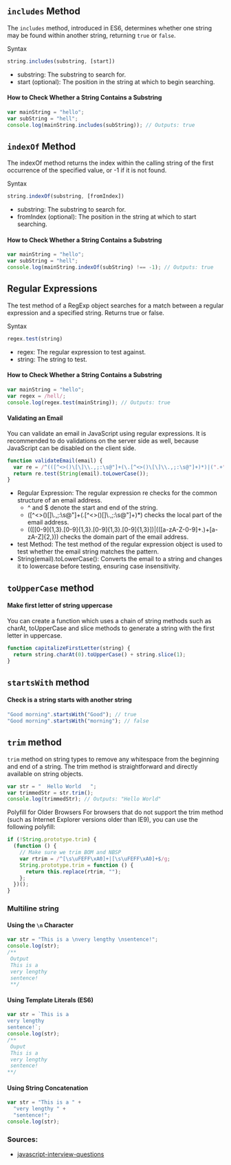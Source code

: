 ## `includes` Method
The `includes` method, introduced in ES6, determines whether one string may be found within another string, returning 
`true` or `false`.

Syntax
```js
string.includes(substring, [start])
```
* substring: The substring to search for.
* start (optional): The position in the string at which to begin searching.

#### How to Check Whether a String Contains a Substring
```js
var mainString = "hello";
var subString = "hell";
console.log(mainString.includes(subString)); // Outputs: true
```

## `indexOf` Method
The indexOf method returns the index within the calling string of the first occurrence of the specified value, or -1 if
it is not found.

Syntax
```js
string.indexOf(substring, [fromIndex])
```
* substring: The substring to search for.
* fromIndex (optional): The position in the string at which to start searching.

#### How to Check Whether a String Contains a Substring
```js
var mainString = "hello";
var subString = "hell";
console.log(mainString.indexOf(subString) !== -1); // Outputs: true
```

## Regular Expressions
The test method of a RegExp object searches for a match between a regular expression and a specified string.
Returns true or false.

Syntax
```js
regex.test(string)
```
* regex: The regular expression to test against.
* string: The string to test.

#### How to Check Whether a String Contains a Substring
```js
var mainString = "hello";
var regex = /hell/;
console.log(regex.test(mainString)); // Outputs: true
```
#### Validating an Email
You can validate an email in JavaScript using regular expressions. It is recommended to do validations on the server
side as well, because JavaScript can be disabled on the client side.
```js
function validateEmail(email) {
  var re = /^(([^<>()\[\]\\.,;:\s@"]+(\.[^<>()\[\]\\.,;:\s@"]+)*)|(".+"))@((\[[0-9]{1,3}\.[0-9]{1,3}\.[0-9]{1,3}\.[0-9]{1,3}\])|(([a-zA-Z\-0-9]+\.)+[a-zA-Z]{2,}))$/;
  return re.test(String(email).toLowerCase());
}
```
* Regular Expression: The regular expression re checks for the common structure of an email address.
  * ^ and $ denote the start and end of the string.
  * ([^<>()\[\]\\.,;:\s@"]+(\.[^<>()\[\]\\.,;:\s@"]+)*) checks the local part of the email address.
  * ((\[[0-9]{1,3}\.[0-9]{1,3}\.[0-9]{1,3}\.[0-9]{1,3}\])|(([a-zA-Z\-0-9]+\.)+[a-zA-Z]{2,})) checks the domain part of
    the email address.
* test Method: The test method of the regular expression object is used to test whether the email string matches the
  pattern.
* String(email).toLowerCase(): Converts the email to a string and changes it to lowercase before testing, ensuring case
  insensitivity.


## `toUpperCase` method
#### Make first letter of string uppercase
You can create a function which uses a chain of string methods such as charAt, toUpperCase and slice methods to generate
a string with the first letter in uppercase.
```js
function capitalizeFirstLetter(string) {
  return string.charAt(0).toUpperCase() + string.slice(1);
}
```

## `startsWith` method
#### Check is a string starts with another string
```js
"Good morning".startsWith("Good"); // true
"Good morning".startsWith("morning"); // false
```

## `trim` method
`trim` method on string types to remove any whitespace from the beginning and end of a string. The trim method is 
straightforward and directly available on string objects.
```js
var str = "  Hello World   ";
var trimmedStr = str.trim();
console.log(trimmedStr); // Outputs: "Hello World"
```
Polyfill for Older Browsers
For browsers that do not support the trim method (such as Internet Explorer versions older than IE9), you can use the 
following polyfill:
```js
if (!String.prototype.trim) {
  (function () {
    // Make sure we trim BOM and NBSP
    var rtrim = /^[\s\uFEFF\xA0]+|[\s\uFEFF\xA0]+$/g;
    String.prototype.trim = function () {
      return this.replace(rtrim, "");
    };
  })();
}
```

### Multiline string
#### Using the `\n` Character
```js
var str = "This is a \nvery lengthy \nsentence!";
console.log(str);
/**
 Output
 This is a
 very lengthy
 sentence!
 **/ 
```
#### Using Template Literals (ES6)
```js
var str = `This is a
very lengthy
sentence!`;
console.log(str);
/**
 Ouput
 This is a
 very lengthy
 sentence! 
**/
```
#### Using String Concatenation
```js
var str = "This is a " +
  "very lengthy " +
  "sentence!";
console.log(str);
```


### Sources:
* [javascript-interview-questions](https://github.com/sudheerj/javascript-interview-questions)
